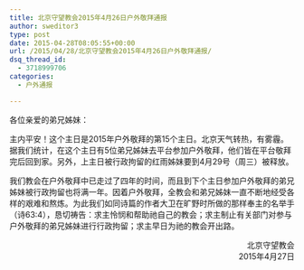 ```yaml
---
title: 北京守望教会2015年4月26日户外敬拜通报
author: sweditor3
type: post
date: 2015-04-28T08:05:55+00:00
url: /2015/04/28/北京守望教会2015年4月26日户外敬拜通报/
dsq_thread_id:
  - 3718999706
categories:
  - 户外通报

---
```

各位亲爱的弟兄姊妹：

主内平安！这个主日是2015年户外敬拜的第15个主日。北京天气转热，有雾霾。据我们统计，在这个主日有5位弟兄姊妹去平台参加户外敬拜，他们皆在平台敬拜完后回到家。另外，上主日被行政拘留的红雨姊妹要到4月29号（周三）被释放。

我们教会在户外敬拜中已走过了四年的时间，而且到下个主日参加户外敬拜的弟兄姊妹被行政拘留也将满一年。因着户外敬拜，全教会和弟兄姊妹一直不断地经受各样的艰难和熬炼。为此我们如同诗篇的作者大卫在旷野时所做的那样奉主的名举手（诗63:4），恳切祷告：求主怜悯和帮助祂自己的教会；求主制止有关部门对参与户外敬拜的弟兄姊妹进行行政拘留；求主早日为祂的教会开出路。

<p style="text-align: right;">
  北京守望教会<br /> 2015年4月27日
</p>